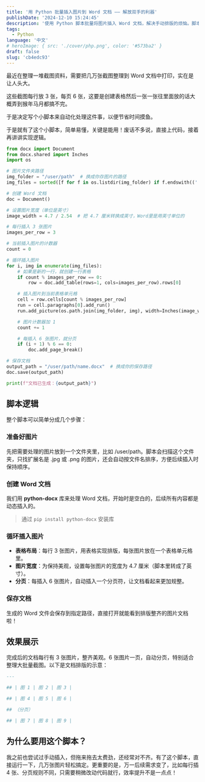 ```yaml
---
title: '用 Python 批量插入图片到 Word 文档 —— 解放双手的利器'
publishDate: '2024-12-10 15:24:45'
description: '使用 Python 脚本批量将图片插入 Word 文档，解决手动排版的烦恼。脚本实现每行 3 张图片，自动分页，适合整理大批量截图、报告生成等需求。代码简单实用，高效提升工作效率'
tags:
  - Python
language: '中文'
# heroImage: { src: './cover/php.png', color: '#573ba2' }
draft: false
slug: 'cb4edc93'
---
```


最近在整理一堆截图资料，需要把几万张截图整理到 Word 文档中打印，实在是让人头大。

这些截图每行放 3 张，每页 6 张，这要是创建表格然后一张一张往里面放的话大概弄到猴年马月都搞不完。

于是决定写个小脚本来自动化处理这件事，以便节省时间摸鱼。

于是就有了这个小脚本，简单易懂，关键是能用！废话不多说，直接上代码，接着再讲讲实现逻辑。

```python
from docx import Document
from docx.shared import Inches
import os

# 图片文件夹路径
img_folder = "/user/path"  # 换成你存图片的路径
img_files = sorted([f for f in os.listdir(img_folder) if f.endswith(('.jpg', '.png'))])

# 创建 Word 文档
doc = Document()

# 设置图片宽度（单位是英寸）
image_width = 4.7 / 2.54  # 把 4.7 厘米转换成英寸，Word里是用英寸单位的

# 每行插入 3 张图片
images_per_row = 3

# 当前插入图片的计数器
count = 0

# 循环插入图片
for i, img in enumerate(img_files):
    # 如果是新的一行，就创建一行表格
    if count % images_per_row == 0:
        row = doc.add_table(rows=1, cols=images_per_row).rows[0]

    # 插入图片到当前表格单元格
    cell = row.cells[count % images_per_row]
    run = cell.paragraphs[0].add_run()
    run.add_picture(os.path.join(img_folder, img), width=Inches(image_width))

    # 图片计数器加 1
    count += 1

    # 每插入 6 张图片，就分页
    if (i + 1) % 6 == 0:
        doc.add_page_break()

# 保存文档
output_path = "/user/path/name.docx"  # 换成你的保存路径
doc.save(output_path)

print(f"文档已生成：{output_path}")

```

## 脚本逻辑

整个脚本可以简单分成几个步骤：

### 准备好图片

先把需要处理的图片放到一个文件夹里，比如 /user/path。脚本会扫描这个文件夹，只找扩展名是 .jpg 或 .png 的图片，还会自动按文件名排序，方便后续插入时保持顺序。

### 创建 Word 文档

我们用 **python-docx** 库来处理 Word 文档，开始时是空白的，后续所有内容都是动态插入的。

> 通过 `pip install python-docx` 安装库

### 循环插入图片

- **表格布局**：每行 3 张图片，用表格实现排版，每张图片放在一个表格单元格里。
- **图片宽度**：为保持美观，设置每张图片的宽度为 4.7 厘米（脚本里转成了英寸）。
- **分页**：每插入 6 张图片，自动插入一个分页符，让文档看起来更加规整。

### 保存文档

生成的 Word 文件会保存到指定路径，直接打开就能看到排版整齐的图片文档啦！

## 效果展示

完成后的文档每行有 3 张图片，整齐美观。6 张图片一页，自动分页，特别适合整理大批量截图。以下是文档排版的示意：

```markdown
---

## | 图 1 | 图 2 | 图 3 |

## | 图 4 | 图 5 | 图 6 |

## （分页）

## | 图 7 | 图 8 | 图 9 |
```

## 为什么要用这个脚本？

我之前也尝试过手动插入，但拖来拖去太费劲，还经常对不齐。有了这个脚本，直接运行一下，几万张图片轻松搞定。更重要的是，万一后续需求变了，比如每行插 4 张、分页规则不同，只需要稍微改动代码就行，效率提升不是一点点！
